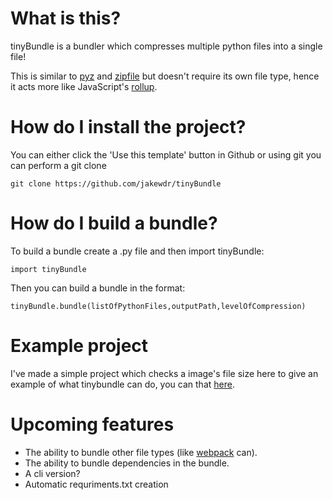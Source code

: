 # What is this?

tinyBundle is a bundler which compresses multiple python files into a single file!

This is similar to [pyz](https://github.com/BTOdell/pyz) and [zipfile](https://docs.python.org/3/library/zipapp.html) but doesn't require its own file type, hence it acts more like JavaScript's [rollup](https://rollupjs.org/).

# How do I install the project?

You can either click the 'Use this template' button in Github or using git you can perform a git clone

    git clone https://github.com/jakewdr/tinyBundle

# How do I build a bundle?

To build a bundle create a .py file and then import tinyBundle:

    import tinyBundle

Then you can build a bundle in the format:

    tinyBundle.bundle(listOfPythonFiles,outputPath,levelOfCompression)

# Example project

I've made a simple project which checks a image's file size here to give an example of what tinybundle can do, you can that [here](https://github.com/jakewdr/imageFileSizeChecker).

# Upcoming features

 - The ability to bundle other file types (like [webpack](https://webpack.js.org/) can).
 - The ability to bundle dependencies in the bundle.
 - A cli version?
 - Automatic requriments.txt creation
